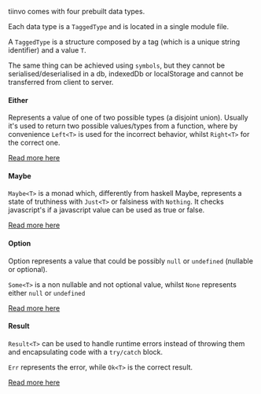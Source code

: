 tiinvo comes with four prebuilt data types. 

Each data type is a `TaggedType` and is located in a single module file.

A `TaggedType` is a structure composed by a tag (which is a unique string identifier) and a value `T`.

The same thing can be achieved using `symbols`, but they cannot be serialised/deserialised in a db, indexedDb or localStorage and cannot be transferred from client to server.

#### Either

Represents a value of one of two possible types (a disjoint union). Usually it's used to return two possible values/types from a function, where by convenience `Left<T>` is used for the incorrect behavior, whilst `Right<T>` for the correct one. 

[Read more here](data-types/either.md)

#### Maybe

`Maybe<T>` is a monad which, differently from haskell Maybe, represents a state of truthiness with `Just<T>` or falsiness with `Nothing`. It checks javascript's if a javascript value can be used as true or false.

[Read more here](data-types/maybe.md)

#### Option

Option represents a value that could be possibly `null` or `undefined` (nullable or optional).

`Some<T>` is a non nullable and not optional value, whilst `None` represents either `null` or `undefined`

[Read more here](data-types/option.md)

#### Result

`Result<T>` can be used to handle runtime errors instead of throwing them and encapsulating code with a `try/catch` block.

`Err` represents the error, while `Ok<T>` is the correct result.

[Read more here](data-types/result.md)
